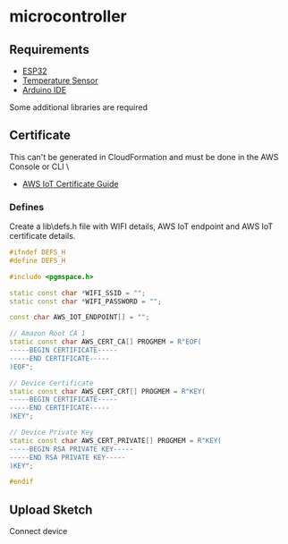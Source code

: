 # microcontroller

## Requirements

- [ESP32](https://www.az-delivery.uk/products/esp32-d1-r32-board)
- [Temperature Sensor](https://thepihut.com/products/waterproof-ds18b20-digital-temperature-sensor-extras)
- [Arduino IDE](https://www.arduino.cc/en/software)

Some additional libraries are required

## Certificate

This can't be generated in CloudFormation and must be done in the AWS Console or CLI \

- [AWS IoT Certificate Guide](https://docs.aws.amazon.com/iot/latest/developerguide/device-certs-create.html)

### Defines

Create a lib\defs.h file with WIFI details, AWS IoT endpoint and AWS IoT certificate details.

```cpp
#ifndef DEFS_H
#define DEFS_H

#include <pgmspace.h>

static const char *WIFI_SSID = "";
static const char *WIFI_PASSWORD = "";

const char AWS_IOT_ENDPOINT[] = "";

// Amazon Root CA 1
static const char AWS_CERT_CA[] PROGMEM = R"EOF(
-----BEGIN CERTIFICATE-----
-----END CERTIFICATE-----
)EOF";

// Device Certificate
static const char AWS_CERT_CRT[] PROGMEM = R"KEY(
-----BEGIN CERTIFICATE-----
-----END CERTIFICATE-----
)KEY";

// Device Private Key
static const char AWS_CERT_PRIVATE[] PROGMEM = R"KEY(
-----BEGIN RSA PRIVATE KEY-----
-----END RSA PRIVATE KEY-----
)KEY";

#endif
```

## Upload Sketch

Connect device
